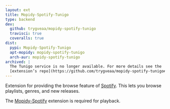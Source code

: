 ```yaml
---
layout: ext
title: Mopidy-Spotify-Tunigo
type: backend
dev:
  github: trygveaa/mopidy-spotify-tunigo
  travisci: true
  coveralls: true
dist:
  pypi: Mopidy-Spotify-Tunigo
  apt-mopidy: mopidy-spotify-tunigo
  arch-aur: mopidy-spotify-tunigo
archived: |
  The Tunigo service is no longer available. For more details see the
  [extension’s repo](https://github.com/trygveaa/mopidy-spotify-tunigo#warning).
---
```


Extension for providing the browse feature of
[Spotify](https://spotify.com/).
This lets you browse playlists, genres, and new releases.

The [Mopidy-Spotify](/etc/spotify/) extension is required for playback.
